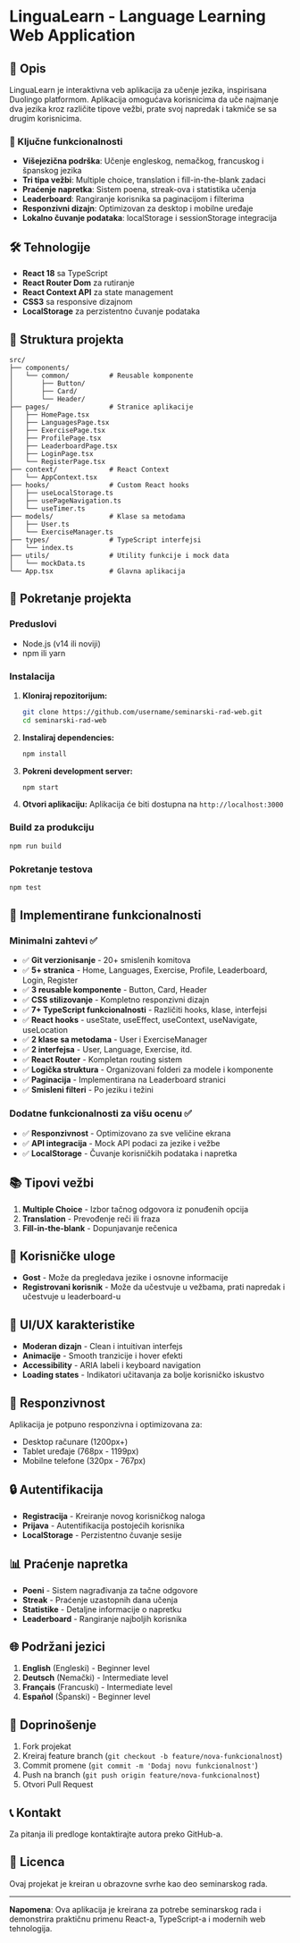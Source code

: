 # LinguaLearn - Language Learning Web Application

## 📖 Opis

LinguaLearn je interaktivna veb aplikacija za učenje jezika, inspirisana Duolingo platformom. Aplikacija omogućava korisnicima da uče najmanje dva jezika kroz različite tipove vežbi, prate svoj napredak i takmiče se sa drugim korisnicima.

### 🌟 Ključne funkcionalnosti

- **Višejezična podrška**: Učenje engleskog, nemačkog, francuskog i španskog jezika
- **Tri tipa vežbi**: Multiple choice, translation i fill-in-the-blank zadaci
- **Praćenje napretka**: Sistem poena, streak-ova i statistika učenja
- **Leaderboard**: Rangiranje korisnika sa paginacijom i filterima
- **Responzivni dizajn**: Optimizovan za desktop i mobilne uređaje
- **Lokalno čuvanje podataka**: localStorage i sessionStorage integracija

## 🛠️ Tehnologije

- **React 18** sa TypeScript
- **React Router Dom** za rutiranje
- **React Context API** za state management
- **CSS3** sa responsive dizajnom
- **LocalStorage** za perzistentno čuvanje podataka

## 📁 Struktura projekta

```
src/
├── components/
│   └── common/          # Reusable komponente
│       ├── Button/
│       ├── Card/
│       └── Header/
├── pages/               # Stranice aplikacije
│   ├── HomePage.tsx
│   ├── LanguagesPage.tsx
│   ├── ExercisePage.tsx
│   ├── ProfilePage.tsx
│   ├── LeaderboardPage.tsx
│   ├── LoginPage.tsx
│   └── RegisterPage.tsx
├── context/             # React Context
│   └── AppContext.tsx
├── hooks/               # Custom React hooks
│   ├── useLocalStorage.ts
│   ├── usePageNavigation.ts
│   └── useTimer.ts
├── models/              # Klase sa metodama
│   ├── User.ts
│   └── ExerciseManager.ts
├── types/               # TypeScript interfejsi
│   └── index.ts
├── utils/               # Utility funkcije i mock data
│   └── mockData.ts
└── App.tsx              # Glavna aplikacija
```

## 🚀 Pokretanje projekta

### Preduslovi

- Node.js (v14 ili noviji)
- npm ili yarn

### Instalacija

1. **Kloniraj repozitorijum:**
   ```bash
   git clone https://github.com/username/seminarski-rad-web.git
   cd seminarski-rad-web
   ```

2. **Instaliraj dependencies:**
   ```bash
   npm install
   ```

3. **Pokreni development server:**
   ```bash
   npm start
   ```

4. **Otvori aplikaciju:**
   Aplikacija će biti dostupna na `http://localhost:3000`

### Build za produkciju

```bash
npm run build
```

### Pokretanje testova

```bash
npm test
```

## 🎯 Implementirane funkcionalnosti

### Minimalni zahtevi ✅

- ✅ **Git verzionisanje** - 20+ smislenih komitova
- ✅ **5+ stranica** - Home, Languages, Exercise, Profile, Leaderboard, Login, Register
- ✅ **3 reusable komponente** - Button, Card, Header
- ✅ **CSS stilizovanje** - Kompletno responzivni dizajn
- ✅ **7+ TypeScript funkcionalnosti** - Različiti hooks, klase, interfejsi
- ✅ **React hooks** - useState, useEffect, useContext, useNavigate, useLocation
- ✅ **2 klase sa metodama** - User i ExerciseManager
- ✅ **2 interfejsa** - User, Language, Exercise, itd.
- ✅ **React Router** - Kompletan routing sistem
- ✅ **Logička struktura** - Organizovani folderi za modele i komponente
- ✅ **Paginacija** - Implementirana na Leaderboard stranici
- ✅ **Smisleni filteri** - Po jeziku i težini

### Dodatne funkcionalnosti za višu ocenu ✅

- ✅ **Responzivnost** - Optimizovano za sve veličine ekrana
- ✅ **API integracija** - Mock API podaci za jezike i vežbe
- ✅ **LocalStorage** - Čuvanje korisničkih podataka i napretka

## 📚 Tipovi vežbi

1. **Multiple Choice** - Izbor tačnog odgovora iz ponuđenih opcija
2. **Translation** - Prevođenje reči ili fraza
3. **Fill-in-the-blank** - Dopunjavanje rečenica

## 👤 Korisničke uloge

- **Gost** - Može da pregledava jezike i osnovne informacije
- **Registrovani korisnik** - Može da učestvuje u vežbama, prati napredak i učestvuje u leaderboard-u

## 🎨 UI/UX karakteristike

- **Moderan dizajn** - Clean i intuitivan interfejs
- **Animacije** - Smooth tranzicije i hover efekti
- **Accessibility** - ARIA labeli i keyboard navigation
- **Loading states** - Indikatori učitavanja za bolje korisničko iskustvo

## 📱 Responzivnost

Aplikacija je potpuno responzivna i optimizovana za:
- Desktop računare (1200px+)
- Tablet uređaje (768px - 1199px)
- Mobilne telefone (320px - 767px)

## 🔒 Autentifikacija

- **Registracija** - Kreiranje novog korisničkog naloga
- **Prijava** - Autentifikacija postojećih korisnika
- **LocalStorage** - Perzistentno čuvanje sesije

## 📊 Praćenje napretka

- **Poeni** - Sistem nagrađivanja za tačne odgovore
- **Streak** - Praćenje uzastopnih dana učenja
- **Statistike** - Detaljne informacije o napretku
- **Leaderboard** - Rangiranje najboljih korisnika

## 🌐 Podržani jezici

1. **English** (Engleski) - Beginner level
2. **Deutsch** (Nemački) - Intermediate level
3. **Français** (Francuski) - Intermediate level
4. **Español** (Španski) - Beginner level

## 🤝 Doprinošenje

1. Fork projekat
2. Kreiraj feature branch (`git checkout -b feature/nova-funkcionalnost`)
3. Commit promene (`git commit -m 'Dodaj novu funkcionalnost'`)
4. Push na branch (`git push origin feature/nova-funkcionalnost`)
5. Otvori Pull Request

## 📞 Kontakt

Za pitanja ili predloge kontaktirajte autora preko GitHub-a.

## 📄 Licenca

Ovaj projekat je kreiran u obrazovne svrhe kao deo seminarskog rada.

---

**Napomena**: Ova aplikacija je kreirana za potrebe seminarskog rada i demonstrira praktičnu primenu React-a, TypeScript-a i modernih web tehnologija.
